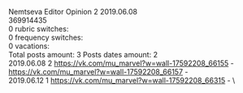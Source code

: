 Nemtseva	Editor Opinion 2 2019.06.08\
369914435\
0 rubric switches:\
0 frequency switches:\
0 vacations:\
Total posts amount: 3	Posts dates amount: 2\
2019.06.08 2 https://vk.com/mu_marvel?w=wall-17592208_66155 - https://vk.com/mu_marvel?w=wall-17592208_66157 - \
2019.06.12 1 https://vk.com/mu_marvel?w=wall-17592208_66315 - \
